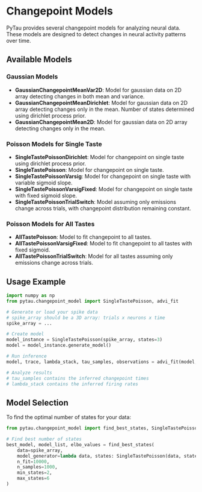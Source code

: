 # Changepoint Models

PyTau provides several changepoint models for analyzing neural data. These models are designed to detect changes in neural activity patterns over time.

## Available Models

### Gaussian Models
- **GaussianChangepointMeanVar2D**: Model for gaussian data on 2D array detecting changes in both mean and variance.
- **GaussianChangepointMeanDirichlet**: Model for gaussian data on 2D array detecting changes only in the mean. Number of states determined using dirichlet process prior.
- **GaussianChangepointMean2D**: Model for gaussian data on 2D array detecting changes only in the mean.

### Poisson Models for Single Taste
- **SingleTastePoissonDirichlet**: Model for changepoint on single taste using dirichlet process prior.
- **SingleTastePoisson**: Model for changepoint on single taste.
- **SingleTastePoissonVarsig**: Model for changepoint on single taste with variable sigmoid slope.
- **SingleTastePoissonVarsigFixed**: Model for changepoint on single taste with fixed sigmoid slope.
- **SingleTastePoissonTrialSwitch**: Model assuming only emissions change across trials, with changepoint distribution remaining constant.

### Poisson Models for All Tastes
- **AllTastePoisson**: Model to fit changepoint to all tastes.
- **AllTastePoissonVarsigFixed**: Model to fit changepoint to all tastes with fixed sigmoid.
- **AllTastePoissonTrialSwitch**: Model for all tastes assuming only emissions change across trials.

## Usage Example

```python
import numpy as np
from pytau.changepoint_model import SingleTastePoisson, advi_fit

# Generate or load your spike data
# spike_array should be a 3D array: trials x neurons x time
spike_array = ...

# Create model
model_instance = SingleTastePoisson(spike_array, states=3)
model = model_instance.generate_model()

# Run inference
model, trace, lambda_stack, tau_samples, observations = advi_fit(model, fit=10000, samples=1000)

# Analyze results
# tau_samples contains the inferred changepoint times
# lambda_stack contains the inferred firing rates
```

## Model Selection

To find the optimal number of states for your data:

```python
from pytau.changepoint_model import find_best_states, SingleTastePoisson

# Find best number of states
best_model, model_list, elbo_values = find_best_states(
    data=spike_array,
    model_generator=lambda data, states: SingleTastePoisson(data, states).generate_model(),
    n_fit=10000,
    n_samples=1000,
    min_states=2,
    max_states=6
)
```
